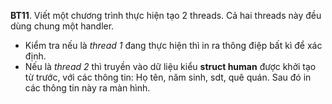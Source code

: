 **BT11**. Viết một chương trình thực hiện tạo 2 threads. Cả hai threads này đều dùng chung một handler.
- Kiểm tra nếu là *thread 1* đang thực hiện thì in ra thông điệp bất kì để xác định.
- Nếu là *thread 2* thì truyền vào dữ liệu kiểu **struct human** được khởi tạo từ trước, với các thông tin: Họ tên, năm sinh, sdt, quê quán. Sau đó in các thông tin này ra màn hình.
